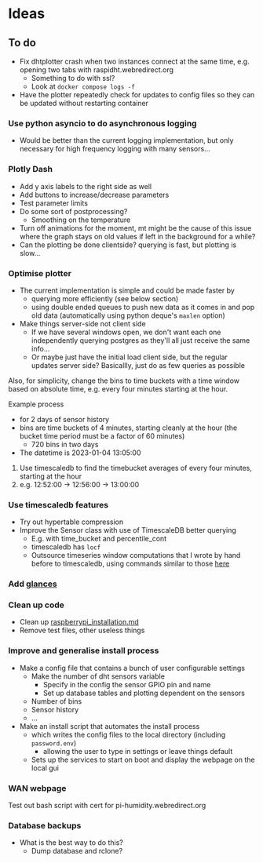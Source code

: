 # Ideas

## To do
  
- Fix dhtplotter crash when two instances connect at the same time, e.g. opening two tabs with raspidht.webredirect.org
  - Something to do with ssl?
  - Look at ```docker compose logs -f```
- Have the plotter repeatedly check for updates to config files so they can be updated without restarting container

### Use python asyncio to do asynchronous logging

- Would be better than the current logging implementation, but only necessary for high frequency logging with many sensors...

### Plotly Dash

- Add y axis labels to the right side as well
- Add buttons to increase/decrease parameters
- Test parameter limits
- Do some sort of postprocessing?
  - Smoothing on the temperature
- Turn off animations for the moment, mt might be the cause of this issue where the graph stays on old values if left in the background for a while?
- Can the plotting be done clientside? querying is fast, but plotting is slow...

### Optimise plotter

- The current implementation is simple and could be made faster by
  - querying more efficiently (see below section)
  - using double ended queues to push new data as it comes in and pop old data (automatically using python deque's ```maxlen``` option)
- Make things server-side not client side
  - If we have several windows open, we don't want each one independently querying postgres as they'll all just receive the same info...
  - Or maybe just have the initial load client side, but the regular updates server side? Basicallly, just do as few queries as possible

Also, for simplicity, change the bins to time buckets with a time window based on absolute time, e.g. every four minutes starting at the hour.

Example process

- for 2 days of sensor history
- bins are time buckets of 4 minutes, starting cleanly at the hour (the bucket time period must be a factor of 60 minutes)
  - 720 bins in two days
- The datetime is 2023-01-04 13:05:00

1. Use timescaledb to find the timebucket averages of every four minutes, starting at the hour
1. e.g. 12:52:00 -> 12:56:00 -> 13:00:00

### Use timescaledb features

- Try out hypertable compression
- Improve the Sensor class with use of TimescaleDB better querying
  - E.g. with time_bucket and percentile_cont
  - timescaledb has ```locf```
  - Outsource timeseries window computations that I wrote by hand before to timescaledb, using commands similar to those [here](https://corpglory.com/s/timescaledb-grafana-plotly-time-series-analysis/)

### Add [glances](https://hub.docker.com/r/nicolargo/glances)

### Clean up code

- Clean up [raspberrypi_installation.md](raspberrypi_installation.md)
- Remove test files, other useless things

### Improve and generalise install process

- Make a config file that contains a bunch of user configurable settings
  - Make the number of dht sensors variable
    - Specify in the config the sensor GPIO pin and name
    - Set up database tables and plotting dependent on the sensors
  - Number of bins
  - Sensor history
  - ...
- Make an install script that automates the install process
  - which writes the config files to the local directory (including ```password.env```)
    - allowing the user to type in settings or leave things default
  - Sets up the services to start on boot and display the webpage on the local gui

### WAN webpage

Test out bash script with cert for pi-humidity.webredirect.org

### Database backups

- What is the best way to do this?
  - Dump database and rclone?
